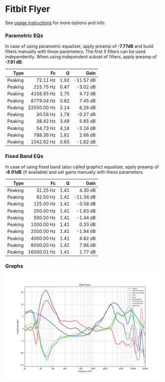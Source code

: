 # Fitbit Flyer
See [usage instructions](https://github.com/jaakkopasanen/AutoEq#usage) for more options and info.

### Parametric EQs
In case of using parametric equalizer, apply preamp of **-7.77dB** and build filters manually
with these parameters. The first 5 filters can be used independently.
When using independent subset of filters, apply preamp of **-7.81 dB**.

| Type    | Fc          |    Q | Gain      |
|--------:|------------:|-----:|----------:|
| Peaking | 72.11 Hz    | 1.92 | -11.57 dB |
| Peaking | 215.75 Hz   | 0.47 | -3.02 dB  |
| Peaking | 4158.85 Hz  | 2.75 | 4.72 dB   |
| Peaking | 8779.04 Hz  | 0.82 | 7.45 dB   |
| Peaking | 22050.00 Hz | 2.14 | 6.26 dB   |
| Peaking | 30.58 Hz    | 1.78 | -0.27 dB  |
| Peaking | 38.42 Hz    | 3.49 | 5.65 dB   |
| Peaking | 54.73 Hz    | 4.18 | -3.16 dB  |
| Peaking | 788.36 Hz   | 1.81 | 2.66 dB   |
| Peaking | 1042.62 Hz  | 0.65 | -1.62 dB  |

### Fixed Band EQs
In case of using fixed band (also called graphic) equalizer, apply preamp of **-8.91dB**
(if available) and set gains manually with these parameters.

| Type    | Fc          |    Q | Gain      |
|--------:|------------:|-----:|----------:|
| Peaking | 31.25 Hz    | 1.41 | 4.30 dB   |
| Peaking | 62.50 Hz    | 1.41 | -11.34 dB |
| Peaking | 125.00 Hz   | 1.41 | -3.58 dB  |
| Peaking | 250.00 Hz   | 1.41 | -1.83 dB  |
| Peaking | 500.00 Hz   | 1.41 | -1.44 dB  |
| Peaking | 1000.00 Hz  | 1.41 | 0.33 dB   |
| Peaking | 2000.00 Hz  | 1.41 | -1.94 dB  |
| Peaking | 4000.00 Hz  | 1.41 | 4.82 dB   |
| Peaking | 8000.00 Hz  | 1.41 | 7.96 dB   |
| Peaking | 16000.01 Hz | 1.41 | 1.77 dB   |

### Graphs
![](./Fitbit%20Flyer.png)